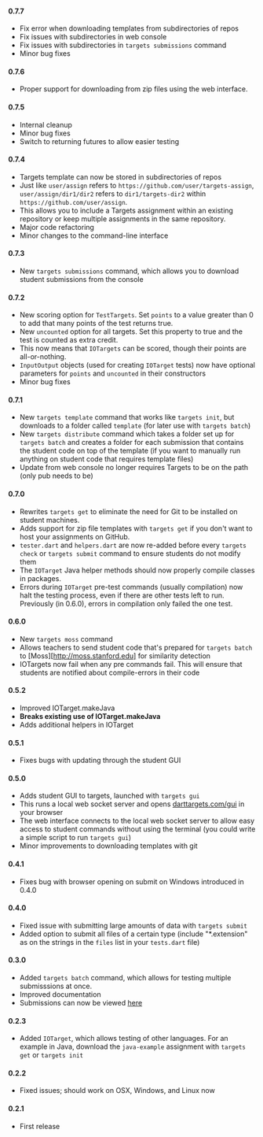 #### 0.7.7
  * Fix error when downloading templates from subdirectories of repos
  * Fix issues with subdirectories in web console
  * Fix issues with subdirectories in `targets submissions` command
  * Minor bug fixes

#### 0.7.6
  * Proper support for downloading from zip files using the web interface.

#### 0.7.5
  * Internal cleanup
  * Minor bug fixes
  * Switch to returning futures to allow easier testing

#### 0.7.4
  * Targets template can now be stored in subdirectories of repos
  * Just like `user/assign` refers to `https://github.com/user/targets-assign`, `user/assign/dir1/dir2` refers to `dir1/targets-dir2` within `https://github.com/user/assign`.
  * This allows you to include a Targets assignment within an existing repository or keep multiple assignments in the same repository.
  * Major code refactoring
  * Minor changes to the command-line interface

#### 0.7.3
  * New `targets submissions` command, which allows you to download student submissions from the console

#### 0.7.2
  * New scoring option for `TestTargets`. Set `points` to a value greater than 0 to add that many points of the test returns true.
  * New `uncounted` option for all targets. Set this property to true and the test is counted as extra credit.
  * This now means that `IOTargets` can be scored, though their points are all-or-nothing.
  * `InputOutput` objects (used for creating `IOTarget` tests) now have optional parameters for `points` and `uncounted` in their constructors
  * Minor bug fixes

#### 0.7.1
  * New `targets template` command that works like `targets init`, but downloads to a folder called `template` (for later use with `targets batch`)
  * New `targets distribute` command which takes a folder set up for `targets batch` and creates a folder for each submission that contains the student code on top of the template (if you want to manually run anything on student code that requires template files)
  * Update from web console no longer requires Targets to be on the path (only pub needs to be)

#### 0.7.0
  * Rewrites `targets get` to eliminate the need for Git to be installed on student machines.
  * Adds support for zip file templates with `targets get` if you don't want to host your assignments on GitHub.
  * `tester.dart` and `helpers.dart` are now re-added before every `targets check` or `targets submit` command to ensure students do not modify them
  * The `IOTarget` Java helper methods should now properly compile classes in packages.
  * Errors during `IOTarget` pre-test commands (usually compilation) now halt the testing process, even if there are other tests left to run. Previously (in 0.6.0), errors in compilation only failed the one test.

#### 0.6.0
  * New `targets moss` command
  * Allows teachers to send student code that's prepared for `targets batch` to [Moss][http://moss.stanford.edu] for similarity detection
  * IOTargets now fail when any pre commands fail. This will ensure that students are notified about compile-errors in their code

#### 0.5.2
  * Improved IOTarget.makeJava
  * **Breaks existing use of IOTarget.makeJava**
  * Adds additional helpers in IOTarget

#### 0.5.1
  * Fixes bugs with updating through the student GUI

#### 0.5.0
  * Adds student GUI to targets, launched with `targets gui`
  * This runs a local web socket server and opens [darttargets.com/gui](http://darttargets.com/gui) in your browser
  * The web interface connects to the local web socket server to allow easy access to student commands without using the terminal (you could write a simple script to run `targets gui`)
  * Minor improvements to downloading templates with git

#### 0.4.1
  * Fixes bug with browser opening on submit on Windows introduced in 0.4.0

#### 0.4.0
  * Fixed issue with submitting large amounts of data with `targets submit`
  * Added option to submit all files of a certain type (include "*.extension" as on the strings in the `files` list in your `tests.dart` file)

#### 0.3.0
  * Added `targets batch` command, which allows for testing multiple submisssions at once.
  * Improved documentation
  * Submissions can now be viewed [here](http://darttargets.com/results)

#### 0.2.3
  * Added `IOTarget`, which allows testing of other languages. For an example in Java, download the `java-example` assignment with `targets get` or `targets init`

#### 0.2.2
  * Fixed issues; should work on OSX, Windows, and Linux now

#### 0.2.1
  * First release
